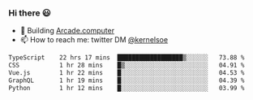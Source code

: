 ### Hi there 😃

- 🔨 Building [Arcade.computer](https://arcade.computer)
- 📫 How to reach me: twitter DM [@kernelsoe](https://twitter.com/kernelsoe)

<!--START_SECTION:waka-->

```txt
TypeScript    22 hrs 17 mins  ██████████████████▒░░░░░░   73.88 %
CSS           1 hr 28 mins    █▒░░░░░░░░░░░░░░░░░░░░░░░   04.91 %
Vue.js        1 hr 22 mins    █░░░░░░░░░░░░░░░░░░░░░░░░   04.53 %
GraphQL       1 hr 19 mins    █░░░░░░░░░░░░░░░░░░░░░░░░   04.39 %
Python        1 hr 12 mins    █░░░░░░░░░░░░░░░░░░░░░░░░   03.99 %
```

<!--END_SECTION:waka-->
